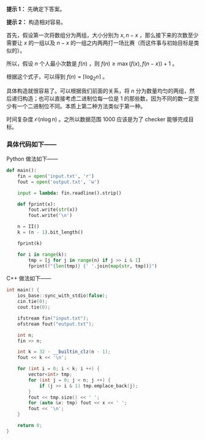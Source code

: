 **提示 1：** 先确定下答案。

**提示 2：** 构造相对容易。

首先，假设第一次将数组分为两组，大小分别为 $x,n-x$ ，那么接下来的次数至少需要让 $x$ 的一组以及 $n-x$ 的一组之内两两打一场比赛（而这件事与初始目标是类似的）。

所以，假设 $n$ 个人最小次数是 $f(n)$ ，则 $f(n)\geq \max(f(x),f(n-x))+1$ 。

根据这个式子，可以得到 $f(n)=\lceil\log_2 n\rceil$ 。

具体构造就很容易了。可以根据我们前面的关系，将 $n$ 分为数量均匀的两组，然后递归构造；也可以直接考虑二进制位每一位是 $1$ 的那些数，因为不同的数一定至少有一个二进制位不同。本质上第二种方法类似于第一种。

时间复杂度 $\mathcal{O}(n\log n)$ 。之所以数据范围 $1000$ 应该是为了 checker 能够完成目标。

### 具体代码如下——

Python 做法如下——

```Python []
def main():
    fin = open('input.txt', 'r')
    fout = open('output.txt', 'w')

    input = lambda: fin.readline().strip()

    def fprint(x):
        fout.write(str(x))
        fout.write('\n')

    n = II()
    k = (n - 1).bit_length()

    fprint(k)

    for i in range(k):
        tmp = [j for j in range(n) if j >> i & 1]
        fprint(f"{len(tmp)} {' '.join(map(str, tmp))}")
```

C++ 做法如下——

```cpp []
int main() {
    ios_base::sync_with_stdio(false);
    cin.tie(0);
    cout.tie(0);

    ifstream fin("input.txt");
    ofstream fout("output.txt");

    int n;
    fin >> n;

    int k = 32 - __builtin_clz(n - 1);
    fout << k << '\n';

    for (int i = 0; i < k; i ++) {
        vector<int> tmp;
        for (int j = 0; j < n; j ++) {
            if (j >> i & 1) tmp.emplace_back(j);
        }
        fout << tmp.size() << ' ';
        for (auto &x: tmp) fout << x << ' ';
        fout << '\n';
    }

    return 0;
}
```